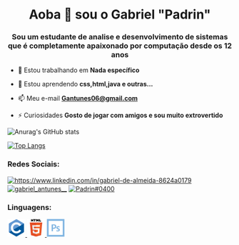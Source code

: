 <h1 align="center">Aoba 👋 sou o Gabriel "Padrin"</h1>
<h3 align="center">Sou um estudante de analise e desenvolvimento de sistemas que é completamente apaixonado por computação desde os 12 anos</h3>

- 🔭 Estou trabalhando em **Nada específico**

- 🌱 Estou aprendendo **css,html,java e outras...**

- 📫 Meu e-mail **Gantunes06@gmail.com**

- ⚡ Curiosidades **Gosto de jogar com amigos e sou muito extrovertido**

![Anurag's GitHub stats](https://github-readme-stats.vercel.app/api?username=padrins1&show_icons=true&theme=cobalt)

[![Top Langs](https://github-readme-stats.vercel.app/api/top-langs/?username=padrins1&hide_progress=true&theme=cobalt)](https://github.com/anuraghazra/github-readme-stats)


<h3 align="left">Redes Sociais:</h3>
<p align="left">
<a href="https://linkedin.com/in/https://www.linkedin.com/in/gabriel-de-almeida-8624a0179" target="blank"><img align="center" src="https://raw.githubusercontent.com/rahuldkjain/github-profile-readme-generator/master/src/images/icons/Social/linked-in-alt.svg" alt="https://www.linkedin.com/in/gabriel-de-almeida-8624a0179" height="30" width="40" /></a>
<a href="https://instagram.com/gabriel_antunes__" target="blank"><img align="center" src="https://raw.githubusercontent.com/rahuldkjain/github-profile-readme-generator/master/src/images/icons/Social/instagram.svg" alt="gabriel_antunes__" height="30" width="40" /></a>
<a href="https://discord.gg/Padrin#0400" target="blank"><img align="center" src="https://raw.githubusercontent.com/rahuldkjain/github-profile-readme-generator/master/src/images/icons/Social/discord.svg" alt="Padrin#0400" height="30" width="40" /></a>
</p>

<h3 align="left">Linguagens:</h3>
<p align="left"> <a href="https://www.cprogramming.com/" target="_blank" rel="noreferrer"> <img src="https://raw.githubusercontent.com/devicons/devicon/master/icons/c/c-original.svg" alt="c" width="40" height="40"/> </a> <a href="https://www.w3.org/html/" target="_blank" rel="noreferrer"> <img src="https://raw.githubusercontent.com/devicons/devicon/master/icons/html5/html5-original-wordmark.svg" alt="html5" width="40" height="40"/> </a> <a href="https://www.photoshop.com/en" target="_blank" rel="noreferrer"> <img src="https://raw.githubusercontent.com/devicons/devicon/master/icons/photoshop/photoshop-line.svg" alt="photoshop" width="40" height="40"/> </a> </p>
